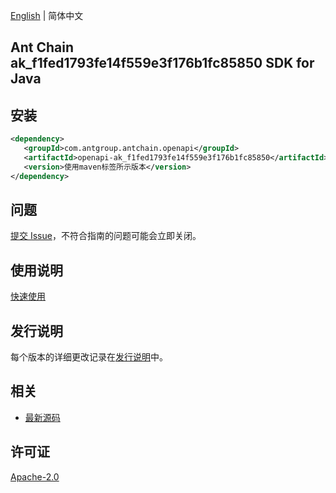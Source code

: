 [English](README.md) | 简体中文

## Ant Chain ak_f1fed1793fe14f559e3f176b1fc85850 SDK for Java

## 安装

```xml
<dependency>
   <groupId>com.antgroup.antchain.openapi</groupId>
   <artifactId>openapi-ak_f1fed1793fe14f559e3f176b1fc85850</artifactId>
   <version>使用maven标签所示版本</version>
</dependency>
```

## 问题

[提交 Issue](https://github.com/alipay/antchain-openapi-prod-sdk/issues/new)，不符合指南的问题可能会立即关闭。

## 使用说明

[快速使用](https://github.com/alipay/antchain-openapi-prod-sdk)

## 发行说明

每个版本的详细更改记录在[发行说明](./ChangeLog.txt)中。

## 相关

- [最新源码](https://github.com/alipay/antchain-openapi-prod-sdk/)

## 许可证

[Apache-2.0](http://www.apache.org/licenses/LICENSE-2.0)
